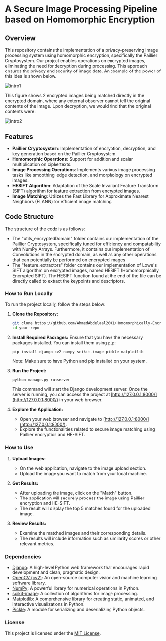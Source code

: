 # A Secure Image Processing Pipeline based on Homomorphic Encryption

## Overview
This repository contains the implementation of a privacy-preserving image processing system using homomorphic encryption, specifically the Paillier Cryptosystem. Our project enables operations on encrypted images, eliminating the need for decryption during processing. This approach ensures the privacy and security of image data. An example of the power of this idea is shown below.

![intro1](https://github.com/AhmedAbdelaal2001/Homomorphically-Encrypted-Image-Processing/assets/101427765/174ceff0-922f-4c7e-a265-4d3e09c00d00)

This figure shows 2 encrypted images being matched directly in the encrypted domain, where any external observer cannot tell the original contents of the image. Upon decryption, we would find that the original contents were:

![intro2](https://github.com/AhmedAbdelaal2001/Homomorphically-Encrypted-Image-Processing/assets/101427765/99fa9435-ad47-4843-a6df-52d859a82615)



## Features
- **Paillier Cryptosystem**: Implementation of encryption, decryption, and key generation based on the Paillier Cryptosystem.
- **Homomorphic Operations**: Support for addition and scalar multiplication on ciphertexts.
- **Image Processing Operations**: Implements various image processing tasks like smoothing, edge detection, and morphology on encrypted images.
- **HESIFT Algorithm**: Adaptation of the Scale Invariant Feature Transform (SIFT) algorithm for feature extraction from encrypted images.
- **Image Matching**: Utilizes the Fast Library for Approximate Nearest Neighbors (FLANN) for efficient image matching.

## Code Structure
The structure of the code is as follows:
- The "utils_encryptedDomain" folder contains our implementation of the Paillier Cryptosystem, specifically tuned for efficiency and compatability with NumPy Arrays. Furthermore, it contains our implementation of Convolutions in the encrypted domain, as well as any other operations that can potentially be performed on encrypted images
- The "feature_extractors" folder contains our implementation of Lowe's SIFT algorithm on encrypted images, named HESIFT (Homomorphically Encrypted SIFT). The HESIFT function found at the end of the file can be directly called to extract the keypoints and descriptors.

### How to Run Locally

To run the project locally, follow the steps below:

1. **Clone the Repository:**
   ```bash
   git clone https://github.com/AhmedAbdelaal2001/Homomorphically-Encrypted-SIFT
   cd your-repo
   ```

2. **Install Required Packages:**
   Ensure that you have the necessary packages installed. You can install them using `pip`:
   ```bash
   pip install django cv2 numpy scikit-image pickle matplotlib
   ```

   Note: Make sure to have Python and pip installed on your system.

3. **Run the Project:**
   ```bash
   python manage.py runserver
   ```

   This command will start the Django development server. Once the server is running, you can access the project at [http://127.0.0.1:8000/](http://127.0.0.1:8000/) in your web browser.

4. **Explore the Application:**
   - Open your web browser and navigate to [http://127.0.0.1:8000/](http://127.0.0.1:8000/).
   - Explore the functionalities related to secure image matching using Paillier encryption and HE-SIFT.

### How to Use

1. **Upload Images:**
   - On the web application, navigate to the image upload section.
   - Upload the image you want to match from your local machine.

2. **Get Results:**
   - After uploading the image, click on the "Match" button.
   - The application will securely process the image using Paillier encryption and HE-SIFT.
   - The result will display the top 5 matches found for the uploaded image.

3. **Review Results:**
   - Examine the matched images and their corresponding details.
   - The results will include information such as similarity scores or other relevant metrics.

### Dependencies

- [Django](https://www.djangoproject.com/): A high-level Python web framework that encourages rapid development and clean, pragmatic design.
- [OpenCV (cv2)](https://opencv.org/): An open-source computer vision and machine learning software library.
- [NumPy](https://numpy.org/): A powerful library for numerical operations in Python.
- [scikit-image](https://scikit-image.org/): A collection of algorithms for image processing.
- [Matplotlib](https://matplotlib.org/): A comprehensive library for creating static, animated, and interactive visualizations in Python.
- [Pickle](https://docs.python.org/3/library/pickle.html): A module for serializing and deserializing Python objects.

### License

This project is licensed under the [MIT License](LICENSE).


